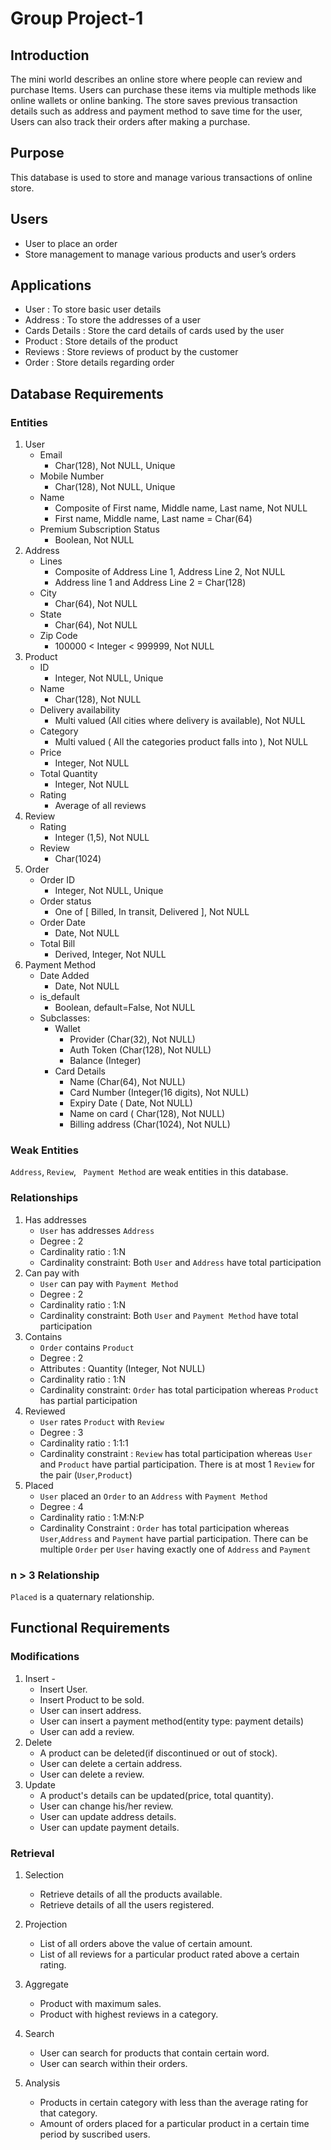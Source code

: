 # Group Project-1

## Introduction

The mini world describes an online store where people can review and purchase Items. Users can purchase these items via multiple methods like online wallets or online banking. The store saves previous transaction details such as address and payment method to save time for the user, Users can also track their orders after making a purchase. 

## Purpose

This database is used to store and manage various transactions of online store. 

## Users

- User to place an order 
- Store management to manage various products and user’s orders

## Applications

- User : To store basic user details
- Address : To store the addresses of a user
- Cards Details : Store the card details of cards used by the user
- Product : Store details of the product 
- Reviews : Store reviews of product by the customer
- Order : Store details regarding order 

## Database Requirements

### Entities

1. User
   - Email
     - Char(128), Not NULL, Unique
   - Mobile Number
     - Char(128), Not NULL, Unique
   - Name
     - Composite of First name, Middle name, Last name, Not NULL
     - First name, Middle name, Last name = Char(64)
   - Premium Subscription Status
     - Boolean, Not NULL
2. Address
   - Lines
     - Composite of Address Line 1, Address Line 2, Not NULL
     - Address line 1 and Address Line 2 = Char(128)
   - City
     - Char(64), Not NULL
   - State
     - Char(64), Not NULL
   - Zip Code
     - 100000 < Integer < 999999, Not NULL
3. Product
   - ID
     - Integer, Not NULL, Unique
   - Name 
     - Char(128), Not NULL
   - Delivery availability
     - Multi valued (All cities where delivery is available), Not NULL
   - Category
     - Multi valued ( All the categories product falls into ), Not NULL
   - Price
     - Integer, Not NULL
   - Total Quantity
     - Integer, Not NULL
   - Rating
     - Average of all reviews
4. Review
   - Rating
     - Integer (1,5), Not NULL
   - Review
     - Char(1024)
5. Order
   - Order ID
     - Integer, Not NULL, Unique
   - Order status
     - One of [ Billed, In transit, Delivered ], Not NULL
   - Order Date
     - Date, Not NULL
   - Total Bill
     - Derived, Integer, Not NULL
6. Payment Method
   - Date Added
     - Date, Not NULL
   - is_default
     - Boolean, default=False, Not NULL
   - Subclasses:
     - Wallet
       - Provider (Char(32), Not NULL)
       - Auth Token (Char(128), Not NULL)
       - Balance (Integer)
     - Card Details
       - Name (Char(64), Not NULL)
       - Card Number (Integer(16 digits), Not NULL)
       - Expiry Date ( Date, Not NULL)
       - Name on card ( Char(128), Not NULL)
       - Billing address (Char(1024), Not NULL)

### Weak Entities 

`Address`, `Review`, ` Payment Method` are weak entities in this database.

### Relationships

1. Has addresses
   - `User` has addresses `Address`
   - Degree : 2
   - Cardinality ratio : 1:N
   - Cardinality constraint: Both `User` and `Address` have total participation
2. Can pay with
   - `User` can pay with `Payment Method`
   - Degree : 2
   - Cardinality ratio : 1:N
   - Cardinality constraint: Both `User` and `Payment Method` have total participation
3. Contains
   - `Order` contains `Product`
   - Degree : 2
   - Attributes : Quantity (Integer, Not NULL)
   - Cardinality ratio : 1:N
   - Cardinality constraint: `Order` has total participation whereas `Product` has partial participation
4. Reviewed
   - `User` rates `Product` with `Review`
   - Degree : 3
   - Cardinality ratio : 1:1:1
   - Cardinality constraint : `Review` has total participation whereas `User` and `Product` have partial participation. There is at most 1 `Review` for the pair (`User`,`Product`)
5. Placed
   - `User` placed an `Order` to an `Address` with `Payment Method`
   - Degree : 4
   - Cardinality ratio : 1:M:N:P
   - Cardinality Constraint : `Order` has total participation whereas `User`,`Address` and `Payment` have partial participation. There can be multiple `Order` per `User` having exactly one of `Address` and `Payment`

### n > 3 Relationship

`Placed` is a quaternary relationship. 

## Functional Requirements

### Modifications
1. Insert - 
    - Insert User.
    - Insert Product to be sold.
    - User can insert address.
    - User can insert a payment method(entity type: payment details)
    - User can add a review.
2. Delete
    - A product can be deleted(if discontinued or out of stock).
    - User can delete a certain address.
    - User can delete a review.
3. Update
    - A product's details can be updated(price, total quantity).
    - User can change his/her review.
    - User can update address details.
    - User can update payment details.
### Retrieval
1. Selection
    - Retrieve details of all the products available.
    - Retrieve details of all the users registered.
2. Projection
    - List of all orders above the value of certain amount.
    - List of all reviews for a particular product rated above a certain rating.
3. Aggregate
    - Product with maximum sales.
    - Product with highest reviews in a category.
4. Search
    - User can search for products that contain certain word. 
    - User can search within their orders.

5. Analysis
    - Products in certain category with less than the average rating for that category.
    - Amount of orders placed for a particular product in a certain time period by suscribed users.
